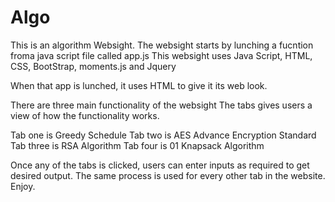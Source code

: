 # Algo
This is an algorithm Websight.
The websight starts by lunching a fucntion froma java script file called app.js
This websight uses Java Script, HTML, CSS, BootStrap, moments.js and Jquery

When that app is lunched, it uses HTML to give it its web look.

There are three main functionality of the websight
The tabs gives users a view of how the functionality works.

Tab one is Greedy Schedule
Tab two is AES Advance Encryption Standard
Tab three is RSA Algorithm 
Tab four is 01 Knapsack Algorithm

Once any of the tabs is clicked, users can enter inputs as required to get desired output.
The same process is used for every other tab in the website.
Enjoy.